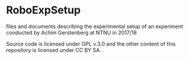 # RoboExpSetup
files and documents describing the experimental setup of an experiment conducted by Achim Gerstenberg at NTNU in 2017/18 

Source code is licensed under GPL v.3.0 and the other content of this repository is licensed under CC BY SA.

